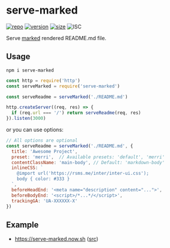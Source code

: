 # serve-marked

[![repo][github-src]][github-link]
[![version][npm-badge]][npm-link]
[![size][size-badge]][size-link]
![ISC][license-src]

Serve [marked][marked] rendered README.md file.

## Usage

`npm i serve-marked`

```javascript
const http = require('http')
const serveMarked = require('serve-marked')

const serveReadme = serveMarked('./README.md')

http.createServer((req, res) => {
  if (req.url === '/') return serveReadme(req, res)
}).listen(3000)
```

or you can use options:

```javascript
// All options are optional
const serveReadme = serveMarked('./README.md', {
  title: 'Awesome Project',
  preset: 'merri',  // Available presets: 'default', 'merri'
  contentClassName: 'main-body', // Default: 'markdown-body'
  inlineCSS: `
    @import url('https://rsms.me/inter/inter-ui.css');
    body { color: #333 }
  `,
  beforeHeadEnd: '<meta name="description" content="...">',
  beforeBodyEnd: '<script>/*...*/</script>',
  trackingGA: 'UA-XXXXXX-X'
})
```

## Example

- https://serve-marked.now.sh ([src][now-index-src])

[github-src]: https://badgen.net/badge//amio%2Fserve-marked/black?icon=github
[github-link]: https://github.com/amio/serve-marked
[license-src]: https://badgen.net/badge/license/ISC/blue
[npm-badge]: https://badgen.net/npm/v/serve-marked
[npm-link]: https://www.npmjs.com/package/serve-marked
[size-badge]: https://badgen.net/bundlephobia/min/serve-marked
[size-link]: https://bundlephobia.com/result?p=serve-marked
[marked]: https://github.com/markedjs/marked
[now-index-src]: https://github.com/amio/serve-marked/blob/master/now-index.js
